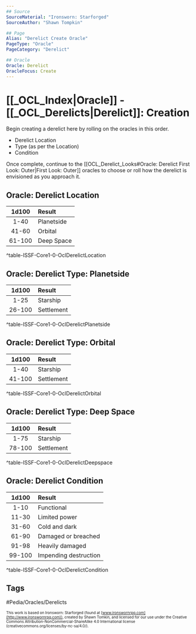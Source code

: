 ```yaml
---
## Source
SourceMaterial: "Ironsworn: Starforged"
SourceAuthor: "Shawn Tompkin"

## Page
Alias: "Derelict Create Oracle"
PageType: "Oracle"
PageCategory: "Derelict"

## Oracle
Oracle: Derelict
OracleFocus: Create
---
```

 # [[_OCL_Index|Oracle]] - [[_OCL_Derelicts|Derelict]]: Creation
Begin creating a derelict here by rolling on the oracles in this order.

- Derelict Location
- Type (as per the Location)
- Condition

Once complete, continue to the [[OCL_Derelict_Looks#Oracle: Derelict First Look: Outer|First Look: Outer]] oracles to choose or roll how the derelict is envisioned as you approach it.

## Oracle: Derelict Location
| 1d100 | Result |
|:---:|:--- |
| 1-40 | Planetside |
| 41-60 | Orbital |
| 61-100 | Deep Space |
^table-ISSF-Core1-0-OclDerelictLocation

## Oracle: Derelict Type: Planetside
| 1d100 | Result |
|:---:|:--- |
| 1-25 | Starship |
| 26-100 | Settlement |
^table-ISSF-Core1-0-OclDerelictPlanetside

## Oracle: Derelict Type: Orbital
| 1d100 | Result |
|:---:|:--- |
| 1-40 | Starship |
| 41-100 | Settlement |
^table-ISSF-Core1-0-OclDerelictOrbital

## Oracle: Derelict Type: Deep Space
| 1d100 | Result |
|:---:|:--- |
| 1-75 | Starship |
| 78-100 | Settlement |
^table-ISSF-Core1-0-OclDerelictDeepspace

## Oracle: Derelict Condition
| 1d100 | Result |
|:---:|:--- |
| 1-10 | Functional |
| 11-30 | Limited power |
| 31-60 | Cold and dark |
| 61-90 | Damaged or breached |
| 91-98 | Heavily damaged |
| 99-100 | Impending destruction |
^table-ISSF-Core1-0-OclDerelictCondition

## Tags
#Pedia/Oracles/Derelicts 

<font size=-2>This work is based on Ironsworn: Starforged (found at [www.ironswornrpg.com](http://www.ironswornrpg.com)), created by Shawn Tomkin, and licensed for our use under the Creative Commons Attribution-NonCommercial-ShareAlike 4.0 International license  (creativecommons.org/licenses/by-nc-sa/4.0/).</font>